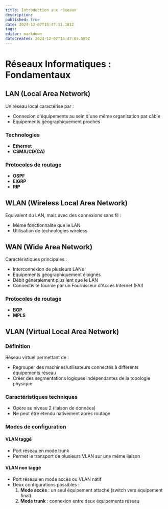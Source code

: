 ```yaml
---
title: Introduction aux réseaux
description: 
published: true
date: 2024-12-07T15:47:11.181Z
tags: 
editor: markdown
dateCreated: 2024-12-07T15:47:03.589Z
---
```


# Réseaux Informatiques : Fondamentaux

## LAN (Local Area Network)

Un réseau local caractérisé par :
- Connexion d'équipements au sein d'une même organisation par câble
- Equipements géographiquement proches

### Technologies
- **Ethernet**
- **CSMA/CD(CA)**

### Protocoles de routage
- **OSPF**
- **EIGRP**
- **RIP**

## WLAN (Wireless Local Area Network)

Equivalent du LAN, mais avec des connexions sans fil :
- Même fonctionnalité que le LAN
- Utilisation de technologies wireless

## WAN (Wide Area Network)

Caractéristiques principales :
- Interconnexion de plusieurs LANs
- Equipements géographiquement éloignés
- Débit généralement plus lent que le LAN
- Connectivité fournie par un Fournisseur d'Accès Internet (FAI)

### Protocoles de routage
- **BGP**
- **MPLS**

## VLAN (Virtual Local Area Network)

### Définition
Réseau virtuel permettant de :
- Regrouper des machines/utilisateurs connectés à différents équipements réseau
- Créer des segmentations logiques indépendantes de la topologie physique

### Caractéristiques techniques
- Opère au niveau 2 (liaison de données)
- Ne peut être étendu nativement après routage

### Modes de configuration

#### VLAN taggé
- Port réseau en mode trunk
- Permet le transport de plusieurs VLAN sur une même liaison

#### VLAN non taggé
- Port réseau en mode accès ou VLAN natif
- Deux configurations possibles :
  1. **Mode accès** : un seul équipement attaché (switch vers équipement final)
  2. **Mode trunk** : connexion entre deux équipements réseau